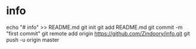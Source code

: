 # info
echo "# info" >> README.md
git init
git add README.md
git commit -m "first commit"
git remote add origin https://github.com/Zindoory/info.git
git push -u origin master
